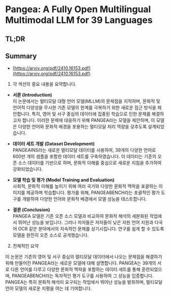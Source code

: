 # Pangea: A Fully Open Multilingual Multimodal LLM for 39 Languages
## TL;DR
## Summary
- [https://arxiv.org/pdf/2410.16153.pdf](https://arxiv.org/pdf/2410.16153.pdf)

1. 각 섹션의 중요 내용을 요약합니다.

- **서론 (Introduction)**  
  이 논문에서는 멀티모달 대형 언어 모델(MLLM)의 문제점을 지적하며, 문화적 및 언어적 다양성을 무시한 기존 모델의 한계를 극복하기 위한 새로운 접근 방식을 제안합니다. 특히, 영어 및 서구 중심의 데이터에 집중된 학습으로 인한 문제를 해결하고자 합니다. 이러한 문제에 대응하기 위해 PANGEA라는 모델을 제안하며, 이 모델은 다양한 언어와 문화적 배경을 포용하는 멀티모달 처리 역량을 갖추도록 설계되었습니다.

- **데이터 세트 개발 (Dataset Development)**  
  PANGEAINS라는 새로운 멀티모달 데이터를 사용하여, 39개의 다양한 언어로 600만 개의 샘플을 포함한 데이터 세트를 구축하였습니다. 이 데이터는 기존의 오픈 소스 데이터를 기반으로 하며, 문화적 이해를 중심으로 새로운 지침을 추가하여 강화되었습니다.

- **모델 학습 및 평가 (Model Training and Evaluation)**  
  사회적, 문화적 이해를 높이기 위해 여러 국가와 다양한 문화적 맥락을 포괄하는 이미지를 제공하며 학습합니다. 평가를 위해, PANGEABENCH라는 포괄적인 평가 도구를 개발하여 다양한 언어와 문화적 배경에서 모델 성능을 테스트합니다.

- **결론 (Conclusion)**  
  PANGEA 모델은 기존 오픈 소스 모델과 비교하여 문화적 해석의 세분화된 작업에서 뛰어난 성능을 보입니다. 그러나 저자들은 저자들이 낮은 자원 언어 지원과 다국어 OCR 같은 분야에서의 지속적인 문제를 상기시킵니다. 연구를 쉽게 할 수 있도록 모델을 완전히 오픈 소스로 공개했습니다.

2. 전체적인 요약

이 논문은 기존의 영어 및 서구 중심의 멀티모달 데이터에서 나오는 문제점을 해결하기 위해 만들어진 PANGEA라는 새로운 모델에 대해 설명합니다. PANGEA는 39개의 서로 다른 언어를 다루고 다양한 문화적 맥락을 포함하는 데이터 세트를 통해 훈련되었으며, PANGEABENCH라는 독자적인 평가 도구를 사용하여 그 성능을 입증합니다. PANGEA는 특히 문화적 해석이 요구되는 작업에서 뛰어난 성능을 발휘하며, 멀티모달 언어 모델의 새로운 지평을 여는 데 기여합니다.